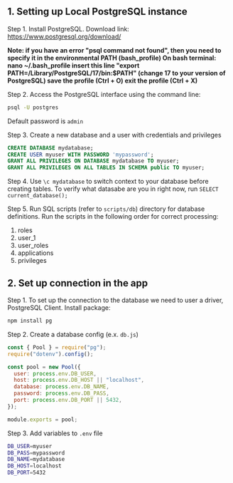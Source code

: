 ## 1. Setting up Local PostgreSQL instance

Step 1. Install PostgreSQL. Download link: https://www.postgresql.org/download/

<b> Note: if you have an error "psql command not found", then you need to specify it in the environmental PATH (bash_profile)
On bash terminal:
nano ~/.bash_profile
insert this line "export PATH=/Library/PostgreSQL/17/bin:$PATH" (change 17 to your version of PostgreSQL)
save the profile (Ctrl + O)
exit the profile (Ctrl + X)
</b>

Step 2. Access the PostgreSQL interface using the command line:

```bash
psql -U postgres
```

Default password is `admin `

Step 3. Create a new database and a user with credentials and privileges

```sql
CREATE DATABASE mydatabase;
CREATE USER myuser WITH PASSWORD 'mypassword';
GRANT ALL PRIVILEGES ON DATABASE mydatabase TO myuser;
GRANT ALL PRIVILEGES ON ALL TABLES IN SCHEMA public TO myuser;
```

Step 4. Use `\c mydatabase` to switch context to your database before creating tables.
To verify what datasabe are you in right now, run
`SELECT current_database();`

Step 5. Run SQL scripts (refer to `scripts/db`) directory for database definitions.
Run the scripts in the following order for correct processing:

1. roles
2. user_1
3. user_roles
4. applications
5. privileges

## 2. Set up connection in the app

Step 1. To set up the connection to the database we need to user a driver, PostgreSQL Client. Install package:

```bash
npm install pg
```

Step 2. Create a database config (e.x. `db.js`)

```javascript
const { Pool } = require("pg");
require("dotenv").config();

const pool = new Pool({
  user: process.env.DB_USER,
  host: process.env.DB_HOST || "localhost",
  database: process.env.DB_NAME,
  password: process.env.DB_PASS,
  port: process.env.DB_PORT || 5432,
});

module.exports = pool;
```

Step 3. Add variables to `.env` file

```bash
DB_USER=myuser
DB_PASS=mypassword
DB_NAME=mydatabase
DB_HOST=localhost
DB_PORT=5432
```

